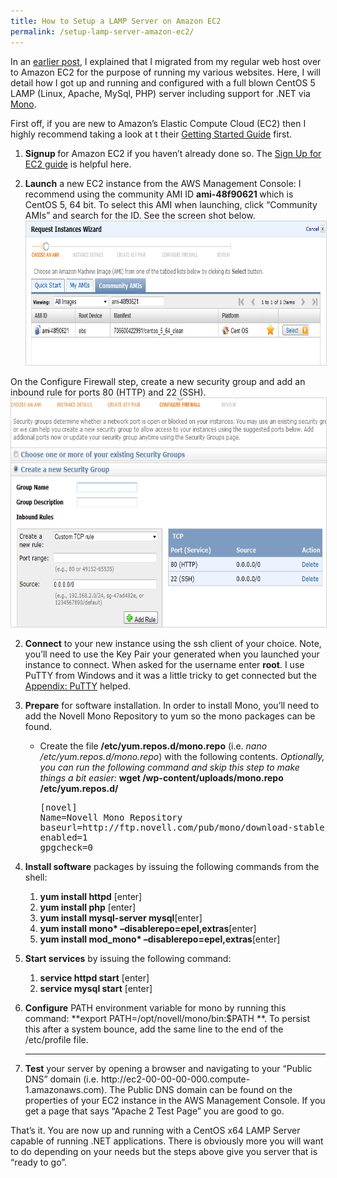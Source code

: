```yaml
---
title: How to Setup a LAMP Server on Amazon EC2
permalink: /setup-lamp-server-amazon-ec2/
---
```


In an [earlier post][1], I explained that I migrated from my regular web host over to Amazon EC2 for the purpose of running my various websites. Here, I will detail how I got up and running and configured with a full blown CentOS 5 LAMP (Linux, Apache, MySql, PHP) server including support for .NET via [Mono][2].

First off, if you are new to Amazon&#8217;s Elastic Compute Cloud (EC2) then I highly recommend taking a look at t their <a href="http://ec2dream.webs.com/AWS-Management-Console.pdf" target="_blank">Getting Started Guide</a> first.

1. <strong>Signup </strong>for Amazon EC2 if you haven&#8217;t already done so. The <a href="http://docs.amazonwebservices.com/AWSEC2/latest/GettingStartedGuide/index.html?SignUp.html">Sign Up for EC2 guide</a> is helpful here.

2. **Launch** a new EC2 instance from the <span class="value">AWS Management Console</span>:
   I recommend using the community AMI ID <strong>ami-48f90621 </strong>which is CentOS 5, 64 bit. To select this AMI when launching, click &#8220;Community AMIs&#8221; and search for the ID. See the screen shot below.<img class="alignnone size-full wp-image-252" style="border: 1px solid lightgrey;" title="request_instances_centos" src="request_instances_centos.png" alt="" width="733" height="230" />

On the Configure Firewall step, create a new security group and add an inbound rule for ports 80 (HTTP) and 22 (SSH).<img class="alignnone size-full wp-image-274" style="border: 1px solid lightgrey;" title="ec2_security_group" src="firewall.png" alt="" width="677" height="366" />

2. **Connect** to your new instance using the ssh client of your choice. Note, you&#8217;ll need to use the Key Pair your generated when you launched your instance to connect. When asked for the username enter **root**. I use PuTTY from Windows and it was a little tricky to get connected but the [Appendix: PuTTY][3] helped.
3. **Prepare** for software installation. In order to install Mono, you&#8217;ll need to add the Novell Mono Repository to yum so the mono packages can be found.
   - Create the file **/etc/yum.repos.d/mono.repo** (i.e. _nano /etc/yum.repos.d/mono.repo_) with the following contents. _Optionally, you can run the following command and skip this step to make things a bit easier:_
     **wget /wp-content/uploads/mono.repo /etc/yum.repos.d/**
     <pre class="brush: text;">[novel]
     Name=Novell Mono Repository
     baseurl=http://ftp.novell.com/pub/mono/download-stable/RHEL_5/
     enabled=1
     gpgcheck=0</pre>
4. **Install software** packages by issuing the following commands from the shell:
   1. **yum install httpd** [enter]
   2. **yum install php** [enter]
   3. **yum install mysql-server mysql**[enter]
   4. **yum install mono\* &#8211;disablerepo=epel,extras**[enter]
   5. **yum install mod_mono\* &#8211;disablerepo=epel,extras**[enter]
5. **Start services** by issuing the following command:
   1. **service httpd start** [enter]
   2. **service mysql start** [enter]
6. **Configure** PATH environment variable for mono by running this command: **export PATH=/opt/novell/mono/bin:\$PATH **. To persist this after a system bounce, add the same line to the end of the /etc/profile file.


    ****

7. **Test** your server by opening a browser and navigating to your &#8220;Public DNS&#8221; domain (i.e. http://<span class="value">ec2-00-00-00-000.compute-1.amazonaws.com). The Public DNS domain can be found on the properties of your EC2 instance in the AWS Management Console. If you get a page that says &#8220;Apache 2 Test Page&#8221; you are good to go.<br /> </span>

That&#8217;s it. You are now up and running with a CentOS x64 LAMP Server capable of running .NET applications. There is obviously more you will want to do depending on your needs but the steps above give you server that is &#8220;ready to go&#8221;.

[1]: /migrating-to-amazon-ec2-web-services/
[2]: http://www.google.com/url?sa=t&source=web&cd=2&ved=0CCsQFjAB&url=http%3A%2F%2Fwww.mono-project.com%2F&ei=FM_KTaOLOYbn0QGCt5noCA&usg=AFQjCNHVts-EqhUHaT4QJLm5yVTUXvWnUA&sig2=36rlF4rMYyxxzPzI3q7cQQ
[3]: http://docs.amazonwebservices.com/AmazonEC2/gsg/2007-01-19/putty.html
